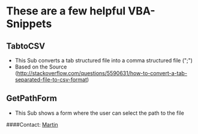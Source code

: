 # These are a few helpful VBA-Snippets 

## TabtoCSV
* This Sub converts a tab structured file into a comma structured file (";") 
* Based on the Source (http://stackoverflow.com/questions/5590631/how-to-convert-a-tab-separated-file-to-csv-format)

## GetPathForm
* This Sub shows a form where the user can select the path to the file




####Contact:
[Martin](mailto:mkaschke@happycoding.it)
